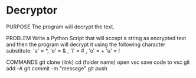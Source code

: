 # Decryptor
PURPOSE
The program will decrypt the text.

PROBLEM
Write a Python Script that will accept a string as encrypted text and then the program will decrypt it using the following character substitute:
'a' = *, 'e' = & , 'i' = # , 'o' = + 'u' = !

COMMANDS
git clone (link)
cd (folder name)
open vsc
save code to vsc
git add -A
git commit -m "message"
git push
